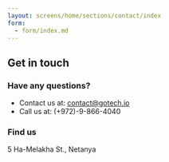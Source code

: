 ```yaml
---
layout: screens/home/sections/contact/index
form:
  - form/index.md
---
```


## Get in touch

### Have any questions?

- Contact us at:  contact@gotech.io
- Call us at:  (+972)-9-866-4040

### Find us

5 Ha-Melakha St., Netanya
